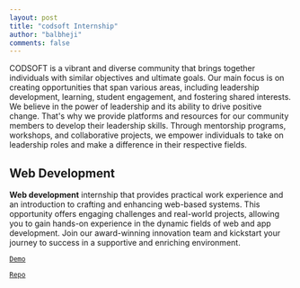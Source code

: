 ```yaml
---
layout: post
title: "codsoft Internship"
author: "balbheji"
comments: false
---
```


CODSOFT is a vibrant and diverse community that brings together individuals with similar objectives and ultimate goals. Our main focus is on creating opportunities that span various areas, including leadership development, learning, student engagement, and fostering shared interests. We believe in the power of leadership and its ability to drive positive change. That's why we provide platforms and resources for our community members to develop their leadership skills. Through mentorship programs, workshops, and collaborative projects, we empower individuals to take on leadership roles and make a difference in their respective fields.

## Web Development

**Web development** internship that provides practical work experience and an introduction to crafting and enhancing web-based systems. This opportunity offers engaging challenges and real-world projects, allowing you to gain hands-on experience in the dynamic fields of web and app development. Join our award-winning innovation team and kickstart your journey to success in a supportive and enriching environment.

[`Demo`](https://sauravrwt.github.io/CodSoft-Internship/)

[`Repo`](https://github.com/SauRavRwT/CodSoft-Internship)
